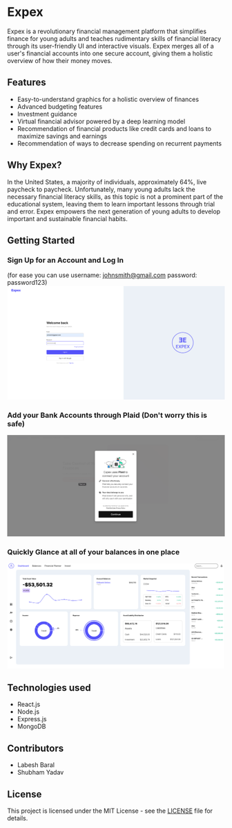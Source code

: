 # Expex

Expex is a revolutionary financial management platform that simplifies finance for young adults and teaches rudimentary skills of financial literacy through its user-friendly UI and interactive visuals. Expex merges all of a user's financial accounts into one secure account, giving them a holistic overview of how their money moves.

## Features

- Easy-to-understand graphics for a holistic overview of finances
- Advanced budgeting features
- Investment guidance
- Virtual financial advisor powered by a deep learning model
- Recommendation of financial products like credit cards and loans to maximize savings and earnings
- Recommendation of ways to decrease spending on recurrent payments

## Why Expex?

In the United States, a majority of individuals, approximately 64%, live paycheck to paycheck. Unfortunately, many young adults lack the necessary financial literacy skills, as this topic is not a prominent part of the educational system, leaving them to learn important lessons through trial and error. Expex empowers the next generation of young adults to develop important and sustainable financial habits.


## Getting Started

### Sign Up for an Account and Log In 
(for ease you can use username: johnsmith@gmail.com password: password123)
![Log in](public/assets/readme/readMe-login.png)

### Add your Bank Accounts through Plaid (Don't worry this is safe)
![Plaid](public/assets/readme/readMe-plaid.png)

### Quickly Glance at all of your balances in one place
![Dashboard](public/assets/readme/readMe-dashboard.png)





## Technologies used

- React.js
- Node.js
- Express.js
- MongoDB

## Contributors

- Labesh Baral
- Shubham Yadav

## License

This project is licensed under the MIT License - see the [LICENSE](LICENSE) file for details.
